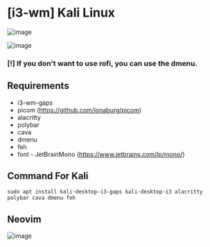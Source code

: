 # [i3-wm] Kali Linux

![image](https://github.com/user-attachments/assets/58a49c1e-416a-404e-ab86-b35216f1b2af)

![image](https://github.com/user-attachments/assets/61268690-9e6a-47e1-b086-dae72cd5126f)


### [!] If you don't want to use rofi, you can use the dmenu. 

## Requirements
- i3-wm-gaps
- picom (https://github.com/jonaburg/picom)
- alacritty
- polybar
- cava
- dmenu
- feh
- font - JetBrainMono (https://www.jetbrains.com/lp/mono/)

## Command For Kali
```
sudo apt install kali-desktop-i3-gaps kali-desktop-i3 alacritty polybar cava dmenu feh
```

## Neovim

![image](https://github.com/user-attachments/assets/e9bfe415-7ed6-41e7-90b6-9b08564a50da)

